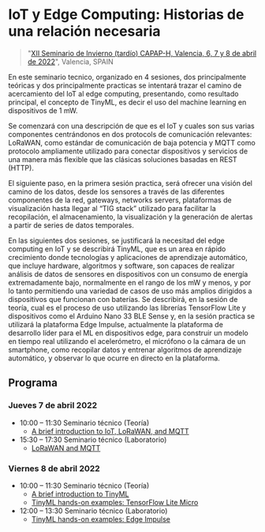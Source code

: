 # IoT y Edge Computing: Historias de una relación necesaria

> "[XII Seminario de Invierno (tardío) CAPAP-H, Valencia, 6, 7 y 8 de abril de 2022](https://capap-h.ceta-ciemat.es/2022/02/22/xii-seminario-de-invierno-2022/)", Valencia, SPAIN

En este seminario tecnico, organizado en 4 sesiones, dos principalmente teóricas y dos principalmente practicas se intentará trazar el camino de acercamiento del IoT al edge computing, presentando, como resultado principal, el concepto de TinyML, es decir el uso del machine learning en dispositivos de 1 mW.

Se comenzará con una descripción de que es el IoT y cuales son sus varias componentes centrándonos en dos protocols de comunicación relevantes: LoRaWAN, como estándar de comunicación de baja potencia y MQTT como protocolo ampliamente utilizado para conectar dispositivos y servicios de una manera más flexible que las clásicas soluciones basadas en REST (HTTP).

El siguiente paso, en la primera sesión practica, será ofrecer una visión del camino de los datos, desde los sensores a través de las diferentes componentes de la red, gateways, networks servers, plataformas de visualización hasta llegar al “TIG stack” utilizado para facilitar la recopilación, el almacenamiento, la visualización y la generación de alertas a partir de series de datos temporales.

En las siguientes dos sesiones, se justificará la necesitad del edge computing en IoT y se describirá TinyML, que es un area en rápido crecimiento donde tecnologías y aplicaciones de aprendizaje automático, que incluye hardware, algoritmos y software, son capaces de realizar análisis de datos de sensores en dispositivos con un consumo de energía extremadamente bajo, normalmente en el rango de los mW y menos, y por lo tanto permitiendo una variedad de casos de uso más amplios dirigidos a dispositivos que funcionan con baterías. Se describirá, en la sesión de teoría, cual es el proceso de uso utilizando las librerías TensorFlow Lite y dispositivos como el Arduino Nano 33 BLE Sense y, en la sesión practica se utilizará la plataforma Edge Impulse, actualmente la plataforma de desarrollo líder para el ML en dispositivos edge, para construir un modelo en tiempo real utilizando el acelerómetro, el micrófono o la cámara de un smartphone, como recopilar datos y entrenar algoritmos de aprendizaje automático, y observar lo que ocurre en directo en la plataforma.

## Programa

### Jueves 7 de abril 2022
* 10:00 – 11:30 Seminario técnico (Teoría)
  * [A brief introduction to IoT, LoRaWAN, and MQTT](https://github.com/pmanzoni/iotandendge/blob/main/slides/IoT_LoRaWAN_MQTT.pdf)
* 15:30 – 17:30 Seminario técnico (Laboratorio)
  * [LoRaWAN and MQTT](https://hackmd.io/@capap-h2020/lorawanmqtt)

### Viernes 8 de abril 2022
* 10:00 – 11:30 Seminario técnico (Teoría)
  * [A brief introduction to TinyML](https://github.com/pmanzoni/iotandendge/blob/main/slides/TinyML_CAPAH.pdf)
  * [TinyML hands-on examples: TensorFlow Lite Micro](https://hackmd.io/@capap-h2020/tinymltlight)
* 12:00 – 13:30 Seminario técnico (Laboratorio)
  * [TinyML hands-on examples: Edge Impulse](https://hackmd.io/@capap-h2020/edgeimpulse)
